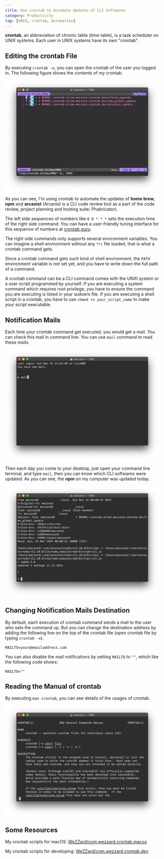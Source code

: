 ```yaml
---
title: Use crontab to Automate Updates of CLI Softwares
category: Productivity
tag: [UNIX, crontab, Automation]
---
```


**crontab**, an abbreviation of chronic table (time table), is a task
scheduler on UNIX systems. Each user in UNIX systems have its own
"crontab".

## Editing the crontab File

By executing `crontab -e`, you can open the crontab of the user you logged
in. The following figure shows the contents of my crontab.

![Editor of crontab](crontab-e.png "Editor of crontab")

As you can see, I'm using crontab to automate the updates of **home brew**,
**npm** and **arcanist** (Arcanist is a CLI code review tool as a part of
the code review, project planning and hosting suite: Phabricator).

The left side sequences of numbers like `0 0 * * *` sets the execution
time of the right side command. You can have a user-friendly tuning
interface for this sequence of numbers at [crontab.guru](https://crontab.guru).

The right side commands only supports several environment variables. You
can imagine a shell environment without any `*rc` file loaded, that is
what a crontab command gets.

Since a crontab command gets such kind of shell environment, the `PATH`
environment variable is not set yet, and you have to write down the full
path of a command.

A crontab command can be a CLI command comes with the UNXI system or a
user script programmed by yourself. If you are executing a system command
which requires root privilege, you have to ensure the command you are
executing is listed in your sudoers file. If you are executing a shell script
in a crontab, you have to use `chmod +x your_script_name` to make your
script executable.

## Notification Mails

Each time your crontab command get executed, you would get a mail. You can
check this mail in command line. You can use `mail` command to read these mails.

![crontab mails](crontab-mails.png "crontab Mails")

Then each day you come to your desktop, just open your command line
terminal, and type `mail`, then you can know which CLI softwares were
updated. As you can see, the **npm** on my computer was updated today.

![crontab Mails Contents](crontab-mails-contents.png "crontab Mails Contents")

## Changing Notification Mails Destination

By default, each execution of crontab command sends a mail to the user who
sets the command up. But you can change the destination address by adding
the following line on the top of the crontab file (open crontab file by
typing `crontab -e`).

```crontab
MAILTO=your@emailaddress.com
``` 

You can also disable the mail notifications by setting `MAILTO` to `""`,
which like the following code shows:

```crontab
MAILTO=""
``` 

## Reading the Manual of crontab

By executing `man crontab`, you can see details of the usages of crontab.

![Manual of crontab](ctontab-man.png "Manual of crontab")

## Some Resources

My crontab scripts for macOS: [WeZZard/com.wezzard.crontab.macos](https://github.com/WeZZard/com.wezzard.crontab.macos)

My crontab scripts for developing: [WeZZard/com.wezzard.crontab.dev](https://github.com/WeZZard/com.wezzard.crontab.dev)
